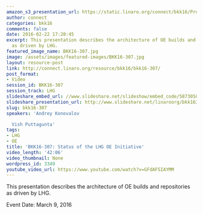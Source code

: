 ```yaml
---
amazon_s3_presentation_url: https://static.linaro.org/connect/bkk16/Presentations/Wednesday/BKK16-307.pdf
author: connect
categories: bkk16
comments: false
date: 2016-02-22 17:20:45
excerpt: This presentation describes the architecture of OE builds and repositories
  as driven by LHG.
featured_image_name: BKK16-307.jpg
image: /assets/images/featured-images/BKK16-307.jpg
layout: resource-post
link: http://connect.linaro.org/resource/bkk16/bkk16-307/
post_format:
- Video
session_id: BKK16-307
session_track: LHG
slideshare_embed_url: //www.slideshare.net/slideshow/embed_code/58730582
slideshare_presentation_url: http://www.slideshare.net/linaroorg/bkk16307-lhg-oe-initiative
slug: bkk16-307
speakers: 'Andrey Konovalov

  Vish Puttagunta'
tags:
- LHG
- OE
title: 'BKK16-307: Status of the LHG OE Initiative'
video_length: '42:06'
video_thumbnail: None
wordpress_id: 3349
youtube_video_url: https://www.youtube.com/watch?v=GFdAFSIAYMM
---
```


This presentation describes the architecture of OE builds and repositories as driven by LHG.

Event Date: March 9, 2016

